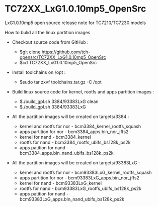# TC72XX_LxG1.0.10mp5_OpenSrc
LxG1.0.10mp5 open source release note for TC7210/TC7230 models

How to bulid all the linux partition images

* Checkout source code from GitHub :
	* $git clone https://github.com/tch-opensrc/TC72XX_LxG1.0.10mp5_OpenSrc
	* $cd TC72XX_LxG1.0.10mp5_OpenSrc

* Install toolchains on /opt :
	* $sudo tar zxvf toolchains.tar.gz -C /opt

* Build linux source code for kernel, rootfs and apps partition images :
	* $./build_gpl.sh 3384/93383LxG clean
	* $./build_gpl.sh 3384/93383LxG
	
* All the partition images will be created on targets/3384 :
	* kernel and rootfs for nor - bcm3384_kernel_rootfs_squash
	* apps partition for nor    - bcm3384_apps.bin_nor_jffs2
	* kernel for nand           - bcm3384_kernel
	* rootfs for nand           - bcm3384_rootfs_ubifs_bs128k_ps2k
	* apps patition for nand    - bcm3384_apps.bin_nand_ubifs_bs128k_ps2k

* All the partition images will be created on targets/93383LxG :
	* kernel and rootfs for nor - bcm93383LxG_kernel_rootfs_squash
	* apps partition for nor    - bcm93383LxG_apps.bin_nor_jffs2
	* kernel for nand           - bcm93383LxG_kernel
	* rootfs for nand           - bcm93383LxG_rootfs_ubifs_bs128k_ps2k
	* apps patition for nand    - bcm93383LxG_apps.bin_nand_ubifs_bs128k_ps2k
